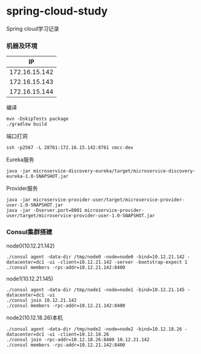 # spring-cloud-study

Spring cloud学习记录

### 机器及环境

| IP |
| --  |
| 172.16.15.142 |
| 172.16.15.143 |
| 172.16.15.144 |

编译

    mvn -DskipTests package
    ./gradlew build
    
端口打洞

    ssh -p2567 -L 28761:172.16.15.142:8761 cmcc-dev
    
Eureka服务

    java -jar microservice-discovery-eureka/target/microservice-discovery-eureka-1.0-SNAPSHOT.jar

Provider服务

    java -jar microservice-provider-user/target/microservice-provider-user-1.0-SNAPSHOT.jar
    java -jar -Dserver.port=8001 microservice-provider-user/target/microservice-provider-user-1.0-SNAPSHOT.jar
    
### Consul集群搭建

node0(10.12.21.142)

    ./consul agent -data-dir /tmp/node0 -node=node0 -bind=10.12.21.142 -datacenter=dc1 -ui -client=10.12.21.142 -server -bootstrap-expect 1
    ./consul members -rpc-addr=10.12.21.142:8400

node1(10.12.21.145)

    ./consul agent -data-dir /tmp/node1 -node=node1 -bind=10.12.21.145 -datacenter=dc1 -ui
    ./consul join 10.12.21.142
    ./consul members -rpc-addr=10.12.21.142:8400
    
node2(10.12.18.26)本机

    ./consul agent -data-dir /tmp/node2 -node=node2 -bind=10.12.18.26 -datacenter=dc1 -ui -client=10.12.18.26
    ./consul join -rpc-addr=10.12.18.26:8400 10.12.21.142
    ./consul members -rpc-addr=10.12.21.142:8400
